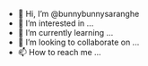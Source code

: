 - 👋 Hi, I’m @bunnybunnysaranghe
- 👀 I’m interested in ...
- 🌱 I’m currently learning ...
- 💞️ I’m looking to collaborate on ...
- 📫 How to reach me ...

<!---
bunnybunnysaranghe/bunnybunnysaranghe is a ✨ special ✨ repository because its `README.md` (this file) appears on your GitHub profile.
You can click the Preview link to take a look at your changes.
--->
